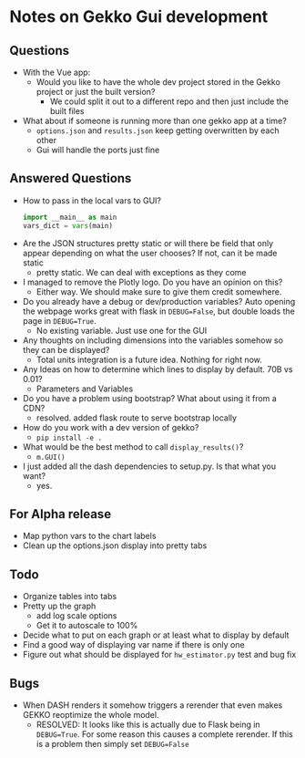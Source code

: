 # Notes on Gekko Gui development

## Questions
- With the Vue app:
  - Would you like to have the whole dev project stored in the Gekko project or just the built version?
    - We could split it out to a different repo and then just include the built files
- What about if someone is running more than one gekko app at a time?
  - `options.json` and `results.json` keep getting overwritten by each other
  - Gui will handle the ports just fine

## Answered Questions  
- How to pass in the local vars to GUI?
  ```python
  import __main__ as main
  vars_dict = vars(main)
  ```
- Are the JSON structures pretty static or will there be field that only appear
  depending on what the user chooses? If not, can it be made static
  - pretty static. We can deal with exceptions as they come
- I managed to remove the Plotly logo. Do you have an opinion on this?
  - Either way. We should make sure to give them credit somewhere.
- Do you already have a debug or dev/production variables? Auto opening the webpage
  works great with flask in `DEBUG=False`, but double loads the page in `DEBUG=True`.
  - No existing variable. Just use one for the GUI
- Any thoughts on including dimensions into the variables somehow so they can be displayed?
  - Total units integration is a future idea. Nothing for right now.
- Any Ideas on how to determine which lines to display by default. 70B vs 0.01?
  - Parameters and Variables
- Do you have a problem using bootstrap? What about using it from a CDN?
  - resolved. added flask route to serve bootstrap locally
- How do you work with a dev version of gekko?
  - `pip install -e .`
- What would be the best method to call `display_results()`?
  - `m.GUI()`
- I just added all the dash dependencies to setup.py. Is that what you want?
  - yes.

## For Alpha release
- Map python vars to the chart labels
- Clean up the options.json display into pretty tabs

## Todo
- Organize tables into tabs
- Pretty up the graph
  - add log scale options
  - Get it to autoscale to 100%
- Decide what to put on each graph or at least what to display by default
- Find a good way of displaying var name if there is only one
- Figure out what should be displayed for `hw_estimator.py` test and bug fix

## Bugs
- When DASH renders it somehow triggers a rerender that even makes GEKKO
  reoptimize the whole model.
  - RESOLVED: It looks like this is actually due to Flask being in `DEBUG=True`. For some
    reason this causes a complete rerender. If this is a problem then simply set
    `DEBUG=False`
